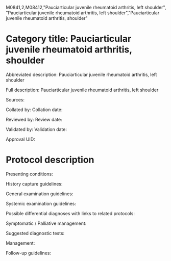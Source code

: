 M0841,2,M08412,"Pauciarticular juvenile rheumatoid arthritis, left shoulder", "Pauciarticular juvenile rheumatoid arthritis, left shoulder","Pauciarticular juvenile rheumatoid arthritis, shoulder"
# Category title: Pauciarticular juvenile rheumatoid arthritis, shoulder

Abbreviated description: Pauciarticular juvenile rheumatoid arthritis, left shoulder

Full description: Pauciarticular juvenile rheumatoid arthritis, left shoulder

Sources:

Collated by:
Collation date:

Reviewed by:
Review date:

Validated by:
Validation date:

Approval UID:

# Protocol description

Presenting conditions:

History capture guidelines:

General examination guidelines:

Systemic examination guidelines:

Possible differential diagnoses with links to related protocols:

Symptomatic / Palliative management:

Suggested diagnostic tests:

Management:

Follow-up guidelines:
